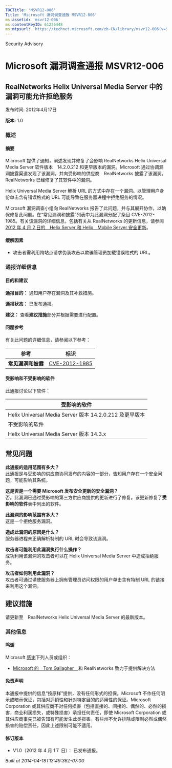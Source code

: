 ```yaml
---
TOCTitle: 'MSVR12-006'
Title: 'Microsoft 漏洞调查通报 MSVR12-006'
ms:assetid: 'msvr12-006'
ms:contentKeyID: 61236448
ms:mtpsurl: 'https://technet.microsoft.com/zh-CN/library/msvr12-006(v=Security.10)'
---
```


Security Advisory

Microsoft 漏洞调查通报 MSVR12-006
=================================

RealNetworks Helix Universal Media Server 中的漏洞可能允许拒绝服务
------------------------------------------------------------------

发布时间: 2012年4月17日

**版本:** 1.0

### 概述

#### 摘要

Microsoft 提供了通知，阐述发现并修复了会影响 RealNetworks Helix Universal Media Server 软件版本　14.2.0.212 和更早版本的漏洞。Microsoft 通过协调漏洞披露渠道发现了该漏洞，并向受影响的供应商　RealNetworks 披露了该漏洞。RealNetworks 已经修复了其软件中的漏洞。

Helix Universal Media Server 解析 URL 的方式中存在一个漏洞。以管理用户身份单击含有错误格式的 URL 可能导致在服务器进程中拒绝服务的情况。

Microsoft 漏洞调查小组向 RealNetworks 报告了此问题，并与其展开协作，以确保修复此问题。在“常见漏洞和披露”列表中为此漏洞分配了条目 CVE-2012-1985。有关该漏洞的详细信息，包括有关从 RealNetworks 的更新信息，请参阅[2012 年 4 月 2 日的　Helix Server 和 Helix　Mobile Server 安全更新](http://helixproducts.real.com/docs/security/securityupdate04022012hs.pdf)。

#### 缓解因素

-   攻击者需利用跨站点请求伪装攻击以欺骗管理员加载错误格式的 URL。

### 通报详细信息

#### 目的和建议

**通报目的：** 通知用户存在漏洞及其补救措施。

**通报状态：** 已发布通报。

**建议：** 查看**建议措施**部分并根据需要进行配置。

#### 问题参考

有关此问题的详细信息，请参阅以下参考：

| 参考               | 标识                                                                             |
|--------------------|----------------------------------------------------------------------------------|
| **常见漏洞和披露** | [CVE-2012-1985](http://www.cve.mitre.org/cgi-bin/cvename.cgi?name=cve-2012-1985) |

#### 受影响和不受影响的软件

此通报讨论以下软件：

| 受影响的软件                                            |
|---------------------------------------------------------|
| Helix Universal Media Server 版本 14.2.0.212 及更早版本 |
| 不受影响的软件                                          |
| Helix Universal Media Server 版本 14.3.x                |

常见问题
--------


**此通报的适用范围有多大？**  
此通报是与受影响的供应商协同发布的内容的一部分，告知用户存在一个安全问题，可能影响其系统。

**这是否是一个需要 Microsoft 发布安全更新的安全漏洞？**  
否。此漏洞已通过受影响的第三方供应商提供的更新进行了修复。该更新修复了**受影响的软件**表中列出的软件。

**此漏洞的影响范围有多大？**  
这是一个拒绝服务漏洞。

**造成此漏洞的原因是什么？**  
服务器进程未正确解析特制的 URL 时会导致该漏洞。

**攻击者可能利用此漏洞执行什么操作？**  
成功利用该漏洞的攻击者可以在 Helix Universal Media Server 中造成拒绝服务。

**攻击者如何利用此漏洞？**  
攻击者可通过诱使服务器上拥有管理员访问权限的用户单击含有特制 URL 的链接来利用这个漏洞。

建议措施
--------


请更新至　RealNetworks Helix Universal Media Server 的最新版本。

### 其他信息

#### 鸣谢

Microsoft [感谢](http://go.microsoft.com/fwlink/?linkid=21127)下列人员或组织：

-   [Microsoft 的　Tom Gallagher　](http://www.microsoft.com/)和 RealNetworks 致力于提供解决方法

#### 免责声明

本通报中提供的信息“按原样”提供，没有任何形式的担保。Microsoft 不作任何明示或暗示保证，包括对适销性和针对特定目的的适用性的保证。Microsoft Corporation 或其供应商不对任何损害（包括直接的、间接的、偶然的、必然的损害，商业利润损失，或特殊损害）承担任何责任，即使 Microsoft Corporation 或其供应商事先已被告知有可能发生此类损害。有些州不允许排除或限制必然或偶然损害的赔偿责任，因此上述限制可能不适用。

#### 修订版本

-   V1.0（2012 年 4 月 1７ 日）： 已发布通报。

*Built at 2014-04-18T13:49:36Z-07:00*

